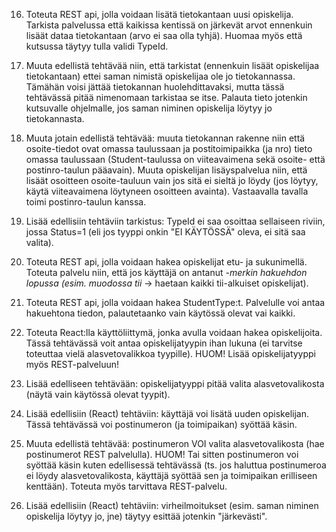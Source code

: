 16. Toteuta REST api, jolla voidaan lisätä tietokantaan uusi opiskelija. Tarkista palvelussa että kaikissa kentissä on järkevät arvot ennenkuin lisäät dataa tietokantaan (arvo ei saa olla tyhjä). Huomaa myös että kutsussa täytyy tulla validi TypeId.

17. Muuta edellistä tehtävää niin, että tarkistat (ennenkuin lisäät opiskelijaa tietokantaan) ettei saman nimistä opiskelijaa ole jo tietokannassa. Tämähän voisi jättää tietokannan huolehdittavaksi, mutta tässä tehtävässä pitää nimenomaan tarkistaa se itse. Palauta tieto jotenkin kutsuvalle ohjelmalle, jos saman niminen opiskelija löytyy jo tietokannasta.

18. Muuta jotain edellistä tehtävää: muuta tietokannan rakenne niin että osoite-tiedot ovat omassa taulussaan ja postitoimipaikka (ja nro) tieto omassa taulussaan (Student-taulussa on viiteavaimena sekä osoite- että postinro-taulun pääavain). Muuta opiskelijan lisäyspalvelua niin, että lisäät osoitteen osoite-tauluun vain jos sitä ei sieltä jo löydy (jos löytyy, käytä viiteavaimena löytyneen osoitteen avainta). Vastaavalla tavalla toimi postinro-taulun kanssa.

19. Lisää edellisiin tehtäviin tarkistus: TypeId ei saa osoittaa sellaiseen riviin, jossa Status=1 (eli jos tyyppi onkin "EI KÄYTÖSSÄ" oleva, ei sitä saa valita).

20. Toteuta REST api, jolla voidaan hakea opiskelijat etu- ja sukunimellä. Toteuta palvelu niin, että jos käyttäjä on antanut *-merkin hakuehdon lopussa (esim. muodossa tii* -> haetaan kaikki tii-alkuiset opiskelijat).

21. Toteuta REST api, jolla voidaan hakea StudentType:t. Palvelulle voi antaa hakuehtona tiedon, palautetaanko vain käytössä olevat vai kaikki.

22. Toteuta React:lla käyttöliittymä, jonka avulla voidaan hakea opiskelijoita. Tässä tehtävässä voit antaa opiskelijatyypin ihan lukuna (ei tarvitse toteuttaa vielä alasvetovalikkoa tyypille). HUOM! Lisää opiskelijatyyppi myös REST-palveluun!

23. Lisää edelliseen tehtävään: opiskelijatyyppi pitää valita alasvetovalikosta (näytä vain käytössä olevat tyypit).

24. Lisää edellisiin (React) tehtäviin: käyttäjä voi lisätä uuden opiskelijan. Tässä tehtävässä voi postinumeron (ja toimipaikan) syöttää käsin.

25. Muuta edellistä tehtävää: postinumeron VOI valita alasvetovalikosta (hae postinumerot REST palvelulla). HUOM! Tai sitten postinumeron voi syöttää käsin kuten edellisessä tehtävässä (ts. jos haluttua postinumeroa ei löydy alasvetovalikosta, käyttäjä syöttää sen ja toimipaikan erilliseen kenttään). Toteuta myös tarvittava REST-palvelu.

26. Lisää edellisiin (React) tehtäviin: virheilmoitukset (esim. saman niminen opiskelija löytyy jo, jne) täytyy esittää jotenkin "järkevästi".
